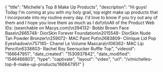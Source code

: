 {
    "title": "Michelle's Top 8 Make Up Products",
    "description": "Hi guys! Today I'm coming at you with my holy grail, top eight make up products that I incorporate into my routine every day. I'd love to know if you try out any of them and I hope you love them as much as I do!\n\nAll of the Product Web IDs: (searchable on Macys.com)\n394132- Bobbi Brown Face Base\n2665748- DiorSkin Forever Foundation\n2015548- DiorSkin Nude Tan Powder Bronzer\n259072- MAC Paint Pot\n2683809- Clinique Lid Pop Eyeshadow\n757165- Chanel Le Volume Mascara\n106362- MAC Lip Pencil\n6338603- Rachel Roy Seersucker Ruffle Top",
    "videoid": "166647951",
    "date_created": "1530937842",
    "date_modified": "1546466803",
    "type": "captivate",
    "layout": "video",
    "url": "\/v\/michelles-top-8-make-up-products\/166647951"
}